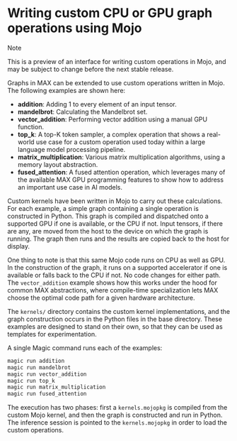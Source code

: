 # Writing custom CPU or GPU graph operations using Mojo

> [!NOTE]
> This is a preview of an interface for writing custom operations in Mojo,
> and may be subject to change before the next stable release.

Graphs in MAX can be extended to use custom operations written in Mojo. The
following examples are shown here:

- **addition**: Adding 1 to every element of an input tensor.
- **mandelbrot**: Calculating the Mandelbrot set.
- **vector_addition**: Performing vector addition using a manual GPU function.
- **top_k**: A top-K token sampler, a complex operation that shows a real-world
  use case for a custom operation used today within a large language model
  processing pipeline.
- **matrix_multiplication**: Various matrix multiplication algorithms, using a
  memory layout abstraction.
- **fused_attention**: A fused attention operation, which leverages many of the
  available MAX GPU programming features to show how to address an important
  use case in AI models.

Custom kernels have been written in Mojo to carry out these calculations. For
each example, a simple graph containing a single operation is constructed
in Python. This graph is compiled and dispatched onto a supported GPU if one is
available, or the CPU if not. Input tensors, if there are any, are moved from
the host to the device on which the graph is running. The graph then runs and
the results are copied back to the host for display.

One thing to note is that this same Mojo code runs on CPU as well as GPU. In
the construction of the graph, it runs on a supported accelerator if one is
available or falls back to the CPU if not. No code changes for either path.
The `vector_addition` example shows how this works under the hood for common
MAX abstractions, where compile-time specialization lets MAX choose the optimal
code path for a given hardware architecture.

The `kernels/` directory contains the custom kernel implementations, and the
graph construction occurs in the Python files in the base directory. These
examples are designed to stand on their own, so that they can be used as
templates for experimentation.

A single Magic command runs each of the examples:

```sh
magic run addition
magic run mandelbrot
magic run vector_addition
magic run top_k
magic run matrix_multiplication
magic run fused_attention
```

The execution has two phases: first a `kernels.mojopkg` is compiled from the
custom Mojo kernel, and then the graph is constructed and run in Python. The
inference session is pointed to the `kernels.mojopkg` in order to load the
custom operations.
